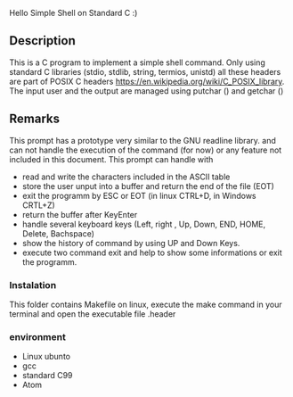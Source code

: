 Hello 
Simple Shell on Standard C :)
## Description
This is a C program to implement a simple shell command. Only using standard C libraries
(stdio, stdlib, string, termios, unistd) all these headers are part of POSIX C headers
https://en.wikipedia.org/wiki/C_POSIX_library.  
The input user and the output are managed using putchar () and getchar ()

## Remarks 
This prompt has a prototype very similar to the GNU readline library. and can not handle the execution of the command (for now) or any feature not included in this document. This prompt can handle with  
* read and write the characters included in the ASCII table
* store the user unput into a buffer and return the end of the file (EOT)
* exit the programm by ESC or EOT (in linux CTRL+D, in Windows CRTL+Z)
* return the buffer after KeyEnter 
* handle several keyboard  keys (Left, right , Up, Down, END, HOME, Delete, Bachspace)
* show the history of command by using UP and Down Keys.
* execute two command exit and help to show some informations or exit the programm.  

### Instalation

This folder contains Makefile on linux, execute the make command in your terminal and open the executable file .header

### environment 
* Linux ubunto
* gcc
* standard C99
* Atom 


